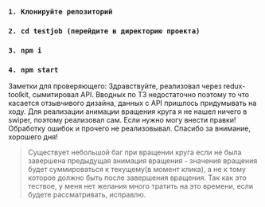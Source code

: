 
### `1. Клонируйте репозиторий`
### `2. cd testjob (перейдите в директорию проекта)`
### `3. npm i`
### `4. npm start`

Заметки для проверяющего:
Здравствуйте, реализовал через redux-toolkit, сымитировал API. Вводных по ТЗ недостаточно поэтому то что касается отзывчивого дизайна, данных с API пришлось придумывать на ходу. 
Для реализации анимации вращения круга я не нашел ничего в swiper, поэтому реализовал сам. Если нужно могу внести правки! 
Обработку ошибок и прочего не реализовывал.
Спасибо за внимание, хорошего дня!
> Существует небольшой баг при вращении круга если не была завершена предыдущая анимация вращения - значения вращения будет суммироваться к текущему(в момент клика), а не к тому которое должно быть после завершения вращения. Так как это тествое, у меня нет желания много тратить на это времени, если будете рассматривать, исправлю.